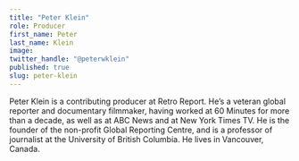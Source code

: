 ```yaml
---
title: "Peter Klein"
role: Producer
first_name: Peter
last_name: Klein
image:
twitter_handle: "@peterwklein"
published: true
slug: peter-klein
---
```


Peter Klein is a contributing producer at Retro Report. He’s a veteran global reporter and documentary filmmaker, having worked at 60 Minutes for more than a decade, as well as at ABC News and at New York Times TV. He is the founder of the non-profit Global Reporting Centre, and is a professor of journalist at the University of British Columbia. He lives in Vancouver, Canada.

